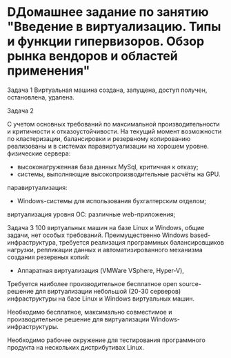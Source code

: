 # DДомашнее задание по занятию "Введение в виртуализацию. Типы и функции гипервизоров. Обзор рынка вендоров и областей применения"
Задача 1
Виртуальная машина создана, запущена, доступ получен, остановлена, удалена.

Задача 2

С учетом основных требований по максимальной производительности и критичности к отказоустойчивости. На текущий момент возможности по кластеризации, балансировки и резервному копированию реализованы и в системах паравиртуализации на хорошем уровне.
физические сервера:
  - высоконагруженная база данных MySql, критичная к отказу;
  - системы, выполняющие высокопроизводительные расчёты на GPU.

 
паравиртуализация:
  - Windows-системы для использования бухгалтерским отделом;

  
виртуализация уровня ОС:
  различные web-приложения;

Задача 3
100 виртуальных машин на базе Linux и Windows, общие задачи, нет особых требований. Преимущественно Windows based-инфраструктура, требуется реализация программных балансировщиков нагрузки, репликации данных и автоматизированного механизма создания резервных копий:
 - Аппаратная виртуализация (VMWare VSphere, Hyper-V),  

Требуется наиболее производительное бесплатное open source-решение для виртуализации небольшой (20-30 серверов) инфраструктуры на базе Linux и Windows виртуальных машин.

Необходимо бесплатное, максимально совместимое и производительное решение для виртуализации Windows-инфраструктуры.

Необходимо рабочее окружение для тестирования программного продукта на нескольких дистрибутивах Linux.


